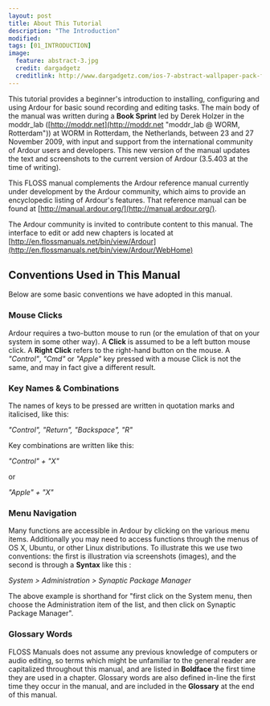 ```yaml
---
layout: post
title: About This Tutorial
description: "The Introduction"
modified: 
tags: [01_INTRODUCTION]
image:
  feature: abstract-3.jpg
  credit: dargadgetz
  creditlink: http://www.dargadgetz.com/ios-7-abstract-wallpaper-pack-for-iphone-5-and-ipod-touch-retina/
---
```


This tutorial provides a beginner's introduction to installing,
configuring and using Ardour for basic sound recording and editing
tasks. The main body of the manual was written during a **Book Sprint**
led by Derek Holzer in the moddr\_lab
([http://moddr.net](http://moddr.net "moddr_lab @ WORM, Rotterdam")) at
WORM in Rotterdam, the Netherlands, between 23 and 27 November 2009,
with input and support from the international community of Ardour users
and developers. This new version of the manual updates the text and
screenshots to the current version of Ardour (3.5.403 at the time of
writing).

This FLOSS manual complements the Ardour reference manual currently
under development by the Ardour community, which aims to provide an
encyclopedic listing of Ardour's features. That reference manual can be
found at [http://manual.ardour.org/](http://manual.ardour.org/).

The Ardour community is invited to contribute content to this manual.
The interface to edit or add new chapters is located at
[http://en.flossmanuals.net/bin/view/Ardour](http://en.flossmanuals.net/bin/view/Ardour/WebHome)

Conventions Used in This Manual
-------------------------------

Below are some basic conventions we have adopted in this manual.

### Mouse Clicks

Ardour requires a two-button mouse to run (or the emulation of that on
your system in some other way). A **Click** is assumed to be a left
button mouse click. A **Right Click** refers to the right-hand button on
the mouse. A *"Control"*, *"Cmd"* or *"Apple"* key pressed with a mouse
Click is not the same, and may in fact give a different result.

### Key Names & Combinations

The names of keys to be pressed are written in quotation marks and
italicised, like this:

*"Control", "Return", "Backspace", "R"*

Key combinations are written like this:

*"Control" + "X"*

or

*"Apple" + "X"*

### Menu Navigation

Many functions are accessible in Ardour by clicking on the various menu
items. Additionally you may need to access functions through the menus
of OS X, Ubuntu, or other Linux distributions. To illustrate this we use
two conventions: the first is illustration via screenshots (images), and
the second is through a **Syntax** like this :

*System \> Administration \> Synaptic Package Manager*

The above example is shorthand for "first click on the System menu, then
choose the Administration item of the list, and then click on Synaptic
Package Manager".

### Glossary Words

FLOSS Manuals does not assume any previous knowledge of computers or
audio editing, so terms which might be unfamiliar to the general reader
are capitalized throughout this manual, and are listed in **Boldface**
the first time they are used in a chapter. Glossary words are also
defined in-line the first time they occur in the manual, and are
included in the **Glossary** at the end of this manual.
